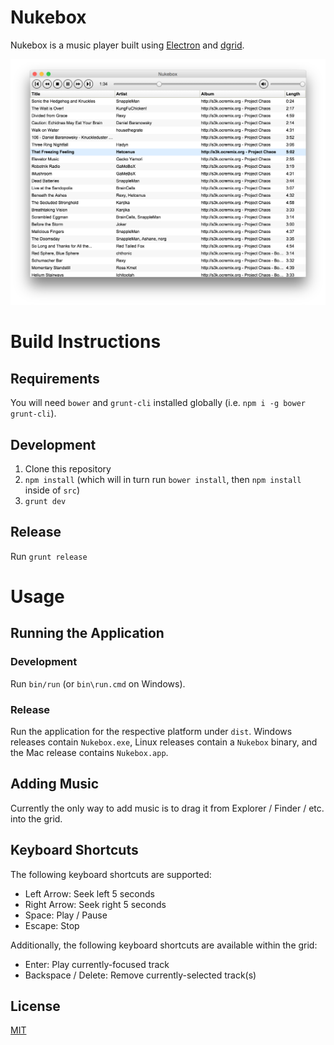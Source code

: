 # Nukebox

Nukebox is a music player built using [Electron](http://electron.atom.io/) and
[dgrid](http://dgrid.io/).

![nukebox](./nukebox.png)

# Build Instructions

## Requirements

You will need `bower` and `grunt-cli` installed globally (i.e. `npm i -g bower grunt-cli`).

## Development

1. Clone this repository
1. `npm install` (which will in turn run `bower install`, then `npm install` inside of `src`)
1. `grunt dev`

## Release

Run `grunt release`

# Usage

## Running the Application

### Development

Run `bin/run` (or `bin\run.cmd` on Windows).

### Release

Run the application for the respective platform under `dist`.
Windows releases contain `Nukebox.exe`, Linux releases contain a `Nukebox` binary, and
the Mac release contains `Nukebox.app`.

## Adding Music

Currently the only way to add music is to drag it from Explorer / Finder / etc. into the grid.

## Keyboard Shortcuts

The following keyboard shortcuts are supported:

* Left Arrow:  Seek left 5 seconds
* Right Arrow:  Seek right 5 seconds
* Space:  Play / Pause
* Escape:  Stop

Additionally, the following keyboard shortcuts are available within the grid:

* Enter:  Play currently-focused track
* Backspace / Delete:  Remove currently-selected track(s)

## License

[MIT](./LICENSE)
